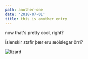 ```yaml
---
path: another-one
date: '2018-07-01'
title: this is another entry
---
```

now that's pretty cool, right?

Íslenskir stafir þær eru æðislegar örri?

![lizard](/assets/large_scaled_forest_lizard.jpg)
